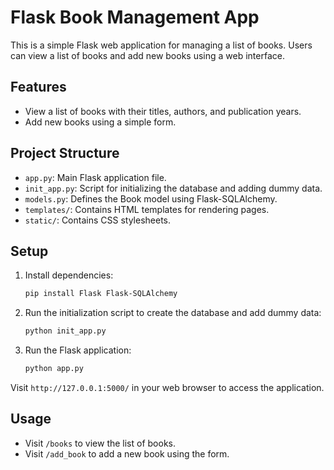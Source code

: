 # Flask Book Management App

This is a simple Flask web application for managing a list of books. Users can view a list of books and add new books using a web interface.

## Features

- View a list of books with their titles, authors, and publication years.
- Add new books using a simple form.

## Project Structure

- `app.py`: Main Flask application file.
- `init_app.py`: Script for initializing the database and adding dummy data.
- `models.py`: Defines the Book model using Flask-SQLAlchemy.
- `templates/`: Contains HTML templates for rendering pages.
- `static/`: Contains CSS stylesheets.

## Setup

1. Install dependencies:

    ```bash
    pip install Flask Flask-SQLAlchemy
    ```

2. Run the initialization script to create the database and add dummy data:

    ```bash
    python init_app.py
    ```

3. Run the Flask application:

    ```bash
    python app.py
    ```

Visit `http://127.0.0.1:5000/` in your web browser to access the application.

## Usage

- Visit `/books` to view the list of books.
- Visit `/add_book` to add a new book using the form.


